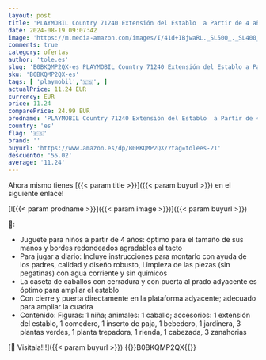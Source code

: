 ```yaml
---
layout: post
title: 'PLAYMOBIL Country 71240 Extensión del Establo  a Partir de 4 años'
date: 2024-08-19 09:07:42
image: 'https://m.media-amazon.com/images/I/41d+IBjwaRL._SL500_._SL400_.jpg'
comments: true
category: ofertas
author: 'tole.es'
slug: 'B0BKQMP2QX-es PLAYMOBIL Country 71240 Extensión del Establo a Partir de...'
sku: 'B0BKQMP2QX-es'
tags: [ 'playmobil','🇪🇸', ]
actualPrice: 11.24 EUR
currency: EUR
price: 11.24
comparePrice: 24.99 EUR
prodname: 'PLAYMOBIL Country 71240 Extensión del Establo  a Partir de 4 años'
country: 'es'
flag: '🇪🇸'
brand: ''
buyurl: 'https://www.amazon.es/dp/B0BKQMP2QX/?tag=tolees-21'
descuento: '55.02'
average: '11.24'
---
```


Ahora mismo tienes [{{< param title >}}]({{< param buyurl >}}) en el siguiente enlace!

[![{{< param prodname >}}]({{< param image >}})]({{< param buyurl >}})

🔎:

- Juguete para niños a partir de 4 años: óptimo para el tamaño de sus manos y bordes redondeados agradables al tacto
- Para jugar a diario: Incluye instrucciones para montarlo con ayuda de los padres, calidad y diseño robusto, Limpieza de las piezas (sin pegatinas) con agua corriente y sin químicos
- La caseta de caballos con cerradura y con puerta al prado adyacente es óptimo para ampliar el establo
- Con cierre y puerta directamente en la plataforma adyacente; adecuado para ampliar la cuadra
- Contenido: Figuras: 1 niña; animales: 1 caballo; accesorios: 1 extensión del establo, 1 comedero, 1 inserto de paja, 1 bebedero, 1 jardinera, 3 plantas verdes, 1 planta trepadora, 1 rienda, 1 cabezada, 3 zanahorias

[🛒 Visítala!!!]({{< param buyurl >}})
{{<world>}}B0BKQMP2QX{{</world>}}
